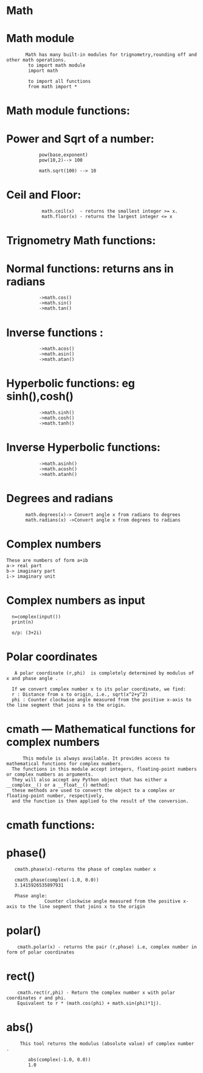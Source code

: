 # Math 

# Math module
           Math has many built-in modules for trignometry,rounding off and other math operations.
            to import math module 
            import math

            to import all functions
            from math import *
# Math module functions:

# Power and Sqrt of a number:

                pow(base,exponent)
                pow(10,2)--> 100

                math.sqrt(100) --> 10

# Ceil and Floor:

                 math.ceil(x)  - returns the smallest integer >= x.
                 math.floor(x) - returns the largest integer <= x

              
                 
# Trignometry Math functions:

# Normal functions: returns ans in radians
                ->math.cos()
                ->math.sin()
                ->math.tan()

# Inverse functions :

                ->math.acos()
                ->math.asin()
                ->math.atan()

# Hyperbolic functions: eg sinh(),cosh()

                ->math.sinh()
                ->math.cosh()
                ->math.tanh()

# Inverse Hyperbolic functions: 

                ->math.asinh()
                ->math.acosh()
                ->math.atanh()

# Degrees and radians

           math.degrees(x)-> Convert angle x from radians to degrees
           math.radians(x) ->Convert angle x from degrees to radians 

# Complex numbers

    These are numbers of form a+ib
    a-> real part
    b-> imaginary part
    i-> imaginary unit

# Complex numbers as input

      n=complex(input())
      print(n)

      o/p: (3+2i)

# Polar coordinates
       A polar coordinate (r,phi)  is completely determined by modulus of x and phase angle .
      
      If we convert complex number x to its polar coordinate, we find:
      r : Distance from x to origin, i.e., sqrt(x^2+y^2)
      phi : Counter clockwise angle measured from the positive x-axis to the line segment that joins x to the origin.

 
# cmath — Mathematical functions for complex numbers
          This module is always available. It provides access to mathematical functions for complex numbers. 
      The functions in this module accept integers, floating-point numbers or complex numbers as arguments.
      They will also accept any Python object that has either a __complex__() or a __float__() method:
      these methods are used to convert the object to a complex or floating-point number, respectively, 
      and the function is then applied to the result of the conversion.


# cmath functions:

# phase()
       cmath.phase(x)-returns the phase of complex number x

       cmath.phase(complex(-1.0, 0.0))
       3.1415926535897931

       Phase angle:
                  Counter clockwise angle measured from the positive x-axis to the line segment that joins x to the origin
# polar()
        cmath.polar(x) - returns the pair (r,phase) i.e, complex number in form of polar coordinates
# rect()
        cmath.rect(r,phi) - Return the complex number x with polar coordinates r and phi.
        Equivalent to r * (math.cos(phi) + math.sin(phi)*1j).

# abs()
         This tool returns the modulus (absolute value) of complex number .

            abs(complex(-1.0, 0.0))
            1.0
